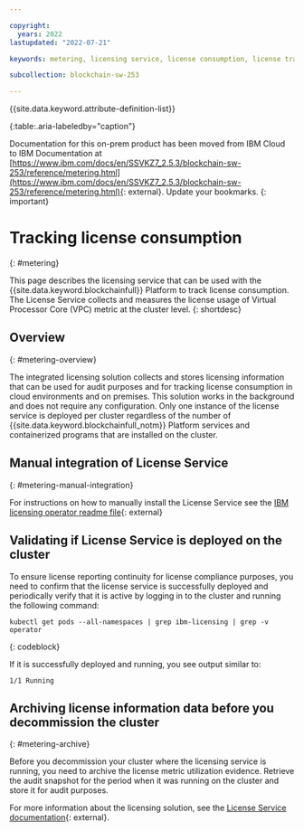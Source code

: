 ```yaml
---

copyright:
  years: 2022
lastupdated: "2022-07-21"

keywords: metering, licensing service, license consumption, license tracking

subcollection: blockchain-sw-253

---
```


{{site.data.keyword.attribute-definition-list}}

{:table:.aria-labeledby="caption"}





Documentation for this on-prem product has been moved from IBM Cloud to IBM Documentation at [https://www.ibm.com/docs/en/SSVKZ7_2.5.3/blockchain-sw-253/reference/metering.html](https://www.ibm.com/docs/en/SSVKZ7_2.5.3/blockchain-sw-253/reference/metering.html){: external}. Update your bookmarks.
{: important}

# Tracking license consumption
{: #metering}

This page describes the licensing service that can be used with the {{site.data.keyword.blockchainfull}} Platform to track license consumption. The License Service collects and measures the license usage of Virtual Processor Core (VPC) metric at the cluster level.
{: shortdesc}

## Overview
{: #metering-overview}

The integrated licensing solution collects and stores licensing information that can be used for audit purposes and for tracking license consumption in cloud environments and on premises. This solution works in the background and does not require any configuration. Only one instance of the license service is deployed per cluster regardless of the number of {{site.data.keyword.blockchainfull_notm}} Platform services and containerized programs that are installed on the cluster.

## Manual integration of License Service
{: #metering-manual-integration}

For instructions on how to manually install the License Service see the
[IBM licensing operator readme file](https://github.com/IBM/ibm-licensing-operator/blob/master/README.md){: external}

## Validating if License Service is deployed on the cluster

To ensure license reporting continuity for license compliance purposes, you need to confirm that the license service is successfully deployed and periodically verify that it is active by logging in to the cluster and running the following command:

```
kubectl get pods --all-namespaces | grep ibm-licensing | grep -v operator
```
{: codeblock}

If it is successfully deployed and running, you see output similar to:
```
1/1 Running
```

## Archiving license information data before you decommission the cluster
{: #metering-archive}

Before you decommission your cluster where the licensing service is running, you need to archive the license metric utilization evidence. Retrieve the audit snapshot for the period when it was running on the cluster and store it for audit purposes.

For more information about the licensing solution, see the [License Service documentation](https://www.ibm.com/docs/en/cpfs?topic=service-license-1xx-operator){: external}.
